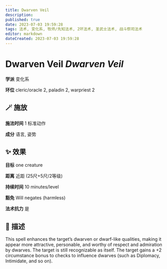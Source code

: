 ```yaml
---
title: Dwarven Veil
description: 
published: true
date: 2023-07-03 19:59:28
tags: 法术, 变化系, 牧师/先知法术, 2环法术, 圣武士法术, 战斗祭司法术
editor: markdown
dateCreated: 2023-07-03 19:59:28
---
```


# **Dwarven Veil** *Dwarven Veil*

**学派** 变化系 

**环位** cleric/oracle 2, paladin 2, warpriest 2

## 🪄 施放

**施法时间** 1 标准动作

**成分** 语言, 姿势

## ✨ 效果 

**目标** one creature 

**距离** 近距 (25尺+5尺/2等级)  

**持续时间** 10 minutes/level 

**豁免** Will negates (harmless)

**法术抗力** 是

## 📖 描述

This spell enhances the target&rsquo;s dwarven or dwarf-like qualities, making it appear more attractive, personable, and worthy of respect and admiration by dwarves. The target is still recognizable as itself. The target gains a +2 circumstance bonus to checks to influence dwarves (such as Diplomacy, Intimidate, and so on).
    